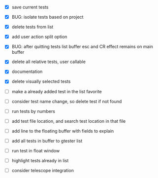 - [x] save current tests
- [x] BUG: isolate tests based on project
- [x] delete tests from list
- [x] add user action split option 
- [x] BUG: after quitting tests list buffer esc and CR effect remains on main buffer
- [x] delete all  relative tests, user callable
- [x] documentation
- [x] delete visually selected tests
- [ ] make a already added test in the list favorite
- [ ] consider test name change, so delete test if not found
- [ ] run tests by numbers
- [ ] add test file location, and search test location in that file
- [ ] add line to the floating buffer with fields to explain
- [ ] add all tests in buffer to gtester list
- [ ] run test in float window
- [ ] highlight tests already in list
- [ ] consider telescope integration 

